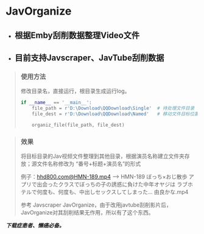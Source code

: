 # JavOrganize

- ## 根据Emby刮削数据整理Video文件

- ## 目前支持Javscraper、JavTube刮削数据

> ### 使用方法
>
>   修改目录名，直接运行，根目录生成运行log。
>
> ```python
> if __name__ == '__main__':
>     file_path = r'D:\Download\QQDownload\Single'  # 待处理文件目录
>     file_dest = r'D:\Download\QQDownload\Named'   # 移动文件目标位置
> 
>     organiz_file(file_path, file_dest)
> 
> ```
>

> ### 效果
> 将目标目录的Jav视频文件整理到其他目录，根据演员名称建立文件夹存放；源文件名称修改为 “番号+标题+演员名”的形式
>
> 例子：hhd800.com@HMN-189.mp4 --> HMN-189 ぼっち×おじ散歩 アプリで出会ったクラスでぼっちの子の誘惑に負けた中年オヤジは ラブホテルで何度も、何度も、中出しセックスしてしまった… 由良かな.mp4
>
> 参考 Javscraper  JavOrganize，由于改用javtube刮削影片后，JavOrganize对其刮削结果无作用，所以有了这个东西。

***下载症患者、懒癌必备。***

